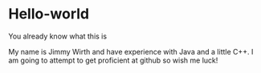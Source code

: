 # Hello-world
You already know what this is

My name is Jimmy Wirth and have experience with Java and a little C++.  I am going to attempt to get proficient at github so wish me luck!
